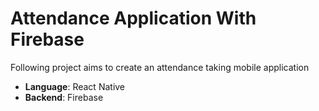 # Attendance Application With Firebase

Following project aims to create an attendance taking mobile application
* **Language**: React Native
* **Backend**: Firebase
